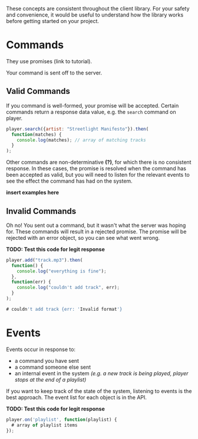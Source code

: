 These concepts are consistent throughout the client library. For your safety and
convenience, it would be useful to understand how the library works before
getting started on your project.

# Commands

They use promises (link to tutorial).

Your command is sent off to the server.

## Valid Commands

If you command is well-formed, your promise will be accepted. Certain commands
return a response data value, e.g. the `search` command on player.

```javascript
player.search({artist: "Streetlight Manifesto"}).then(
  function(matches) {
    console.log(matches); // array of matching tracks
  }
);
```

Other commands are non-determinative __(?)__, for which there is no consistent
response. In these cases, the promise is resolved when the command has been
accepted as valid, but you will need to listen for the relevant events to see
the effect the command has had on the system.

__insert examples here__

## Invalid Commands

Oh no! You sent out a command, but it wasn't what the server was hoping for.
These commands will result in a rejected promise. The promise will be rejected
with an error object, so you can see what went wrong.

**TODO: Test this code for legit response**
```javascript
player.add("track.mp3").then(
  function() {
    console.log("everything is fine");
  },
  function(err) {
    console.log("couldn't add track", err);
  }
);

# couldn't add track {err: 'Invalid format'}
```

# Events

Events occur in response to:

* a command you have sent
* a command someone else sent
* an internal event in the system _(e.g. a new track is being played,
  player stops at the end of a playlist)_

If you want to keep track of the state of the system, listening to events is the
best approach. The event list for each object is in the API.

**TODO: Test this code for legit response**
```javascript
player.on('playlist', function(playlist) {
  # array of playlist items
});
```
